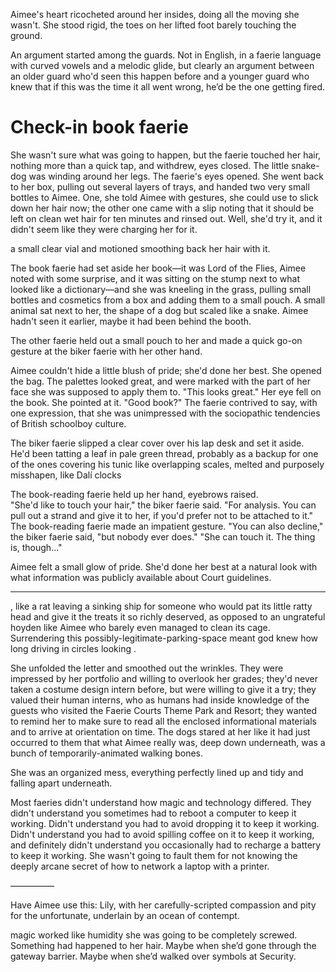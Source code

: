 
Aimee's heart ricocheted around her insides, doing all the moving she wasn't. She stood rigid, the toes on her lifted foot barely touching the ground.

An argument started among the guards. Not in English, in a faerie language with curved vowels and a melodic glide, but clearly an argument between an older guard who'd seen this happen before and a younger guard who knew that if this was the time it all went wrong, he’d be the one getting fired.


# Check-in book faerie

She wasn't sure what was going to happen, but the faerie touched her hair, nothing more than a quick tap, and withdrew, eyes closed. The little snake-dog was winding around her legs. 
The faerie's eyes opened. She went back to her box, pulling out several layers of trays, and handed two very small bottles to Aimee. One, she told Aimee with gestures, she could use to slick down her hair now; the other one came with a slip noting that it should be left on clean wet hair for ten minutes and rinsed out. 
Well, she'd try it, and it didn't seem like they were charging her for it. 

a small clear vial and motioned smoothing back her hair with it. 

The book faerie had set aside her book—it was Lord of the Flies, Aimee noted with some surprise, and it was sitting on the stump next to what looked like a dictionary—and she was kneeling in the grass, pulling small bottles and cosmetics from a box and adding them to a small pouch. A small animal sat next to her, the shape of a dog but scaled like a snake. Aimee hadn't seen it earlier, maybe it had been behind the booth. 

The other faerie held out a small pouch to her and made a quick go-on gesture at the biker faerie with her other hand. 

Aimee couldn't hide a little blush of pride; she'd done her best. 
She opened the bag. The palettes looked great, and were marked with the part of her face she was supposed to apply them to. "This looks great."
Her eye fell on the book. She pointed at it. "Good book?"
The faerie contrived to say, with one expression, that she was unimpressed with the sociopathic tendencies of British schoolboy culture. 

The biker faerie slipped a clear cover over his lap desk and set it aside. He'd been tatting a leaf in pale green thread, probably as a backup for one of the ones covering his tunic like overlapping scales, melted and purposely misshapen, like Dalí clocks

The book-reading faerie held up her hand, eyebrows raised.  
"She'd like to touch your hair," the biker faerie said. "For analysis. You can pull out a strand and give it to her, if you'd prefer not to be attached to it."
The book-reading faerie made an impatient gesture.
"You can also decline," the biker faerie said, "but nobody ever does." 
"She can touch it. The thing is, though..." 

Aimee felt a small glow of pride. She'd done her best at a natural look with what information was publicly available about Court guidelines. 




-------------

, like a rat leaving a sinking ship for someone who would pat its little ratty head and give it the treats it so richly deserved, as opposed to an ungrateful hoyden like Aimee who barely even managed to clean its cage. Surrendering this possibly-legitimate-parking-space meant god knew how long driving in circles looking .

She unfolded the letter and smoothed out the wrinkles. They were impressed by her portfolio and willing to overlook her grades; they'd never taken a costume design intern before, but were willing to give it a try; they valued their human interns, who as humans had inside knowledge of the guests who visited the Faerie Courts Theme Park and Resort; they wanted to remind her to make sure to read all the enclosed informational materials and to arrive at orientation on time. 
The dogs stared at her like it had just occurred to them that what Aimee really was, deep down underneath, was a bunch of temporarily-animated walking bones. 


She was an organized mess, everything perfectly lined up and tidy and falling apart underneath. 

Most faeries didn't understand how magic and technology differed. They didn't understand you sometimes had to reboot a computer to keep it working. Didn't understand you had to avoid dropping it to keep it working. Didn't understand you had to avoid spilling coffee on it to keep it working, and definitely didn't understand you occasionally had to recharge a battery to keep it working. She wasn't going to fault them for not knowing the deeply arcane secret of how to network a laptop with a printer. 


—————

Have Aimee use this: Lily, with her carefully-scripted compassion and pity for the unfortunate, underlain by an ocean of contempt. 

magic worked like humidity she was going to be completely screwed.  Something had happened to her hair. Maybe when she’d gone through the gateway barrier. Maybe when she’d walked over symbols at Security. 
